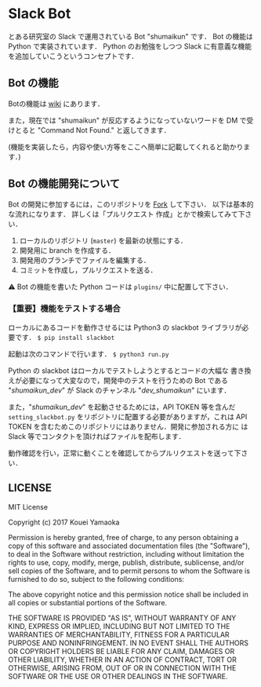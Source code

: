 # Slack Bot

とある研究室の Slack で運用されている Bot "shumaikun" です．
Bot の機能は Python で実装されています．
Python のお勉強をしつつ Slack に有意義な機能を追加していこうというコンセプトです．

## Bot の機能

Botの機能は [wiki](https://github.com/KoueiYamaoka/slackbot/wiki) にあります．

また，現在では "shumaikun" が反応するようになっていないワードを DM で受けとると
"Command Not Found." と返してきます．

(機能を実装したら，内容や使い方等をここへ簡単に記載してくれると助かります．)

## Bot の機能開発について

Bot の開発に参加するには，このリポジトリを
[Fork](https://github.com/KoueiYamaoka/slackbot) して下さい．
以下は基本的な流れになります．
詳しくは「プルリクエスト 作成」とかで検索してみて下さい．

1. ローカルのリポジトリ (`master`) を最新の状態にする．
1. 開発用に branch を作成する．
1. 開発用のブランチでファイルを編集する．
1. コミットを作成し，プルリクエストを送る．

:warning: Bot の機能を書いた Python コードは `plugins/` 中に配置して下さい．

### 【重要】機能をテストする場合

ローカルにあるコードを動作させるには Python3 の slackbot ライブラリが必要です．
``$ pip install slackbot``

起動は次のコマンドで行います．
``$ python3 run.py``

Python の slackbot はローカルでテストしようとするとコードの大幅な
書き換えが必要になって大変なので，開発中のテストを行うための Bot である
"*shumaikun_dev*" が Slack のチャンネル "*dev_shumaikun*" にいます．

また，"*shumaikun_dev*" を起動させるためには，API TOKEN 等を含んだ
`setting_slackbot.py` をリポジトリに配置する必要がありますが，これは
API TOKEN を含むためこのリポジトリにはありません．開発に参加される方に
は Slack 等でコンタクトを頂ければファイルを配布します．

動作確認を行い，正常に動くことを確認してからプルリクエストを送って下さい．

## LICENSE

MIT License

Copyright (c) 2017 Kouei Yamaoka

Permission is hereby granted, free of charge, to any person obtaining a copy
of this software and associated documentation files (the "Software"), to deal
in the Software without restriction, including without limitation the rights
to use, copy, modify, merge, publish, distribute, sublicense, and/or sell
copies of the Software, and to permit persons to whom the Software is
furnished to do so, subject to the following conditions:

The above copyright notice and this permission notice shall be included in all
copies or substantial portions of the Software.

THE SOFTWARE IS PROVIDED "AS IS", WITHOUT WARRANTY OF ANY KIND, EXPRESS OR
IMPLIED, INCLUDING BUT NOT LIMITED TO THE WARRANTIES OF MERCHANTABILITY,
FITNESS FOR A PARTICULAR PURPOSE AND NONINFRINGEMENT. IN NO EVENT SHALL THE
AUTHORS OR COPYRIGHT HOLDERS BE LIABLE FOR ANY CLAIM, DAMAGES OR OTHER
LIABILITY, WHETHER IN AN ACTION OF CONTRACT, TORT OR OTHERWISE, ARISING FROM,
OUT OF OR IN CONNECTION WITH THE SOFTWARE OR THE USE OR OTHER DEALINGS IN THE
SOFTWARE.
